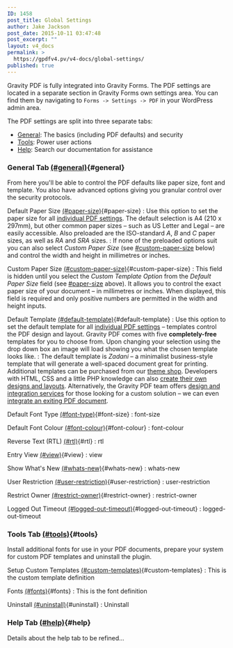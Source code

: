 ```yaml
---
ID: 1458
post_title: Global Settings
author: Jake Jackson
post_date: 2015-10-11 03:47:48
post_excerpt: ""
layout: v4_docs
permalink: >
  https://gpdfv4.pv/v4-docs/global-settings/
published: true
---
```

Gravity PDF is fully integrated into Gravity Forms. The PDF settings are located in a separate section in Gravity Forms own settings area. You can find them by navigating to `Forms -> Settings -> PDF` in your WordPress admin area. 

The PDF settings are split into three separate tabs: 

* [General](#general): The basics (including PDF defaults) and security
* [Tools](#tools): Power user actions 
* [Help](#help): Search our documentation for assistance

### General Tab [(#general)](#general){#general}

From here you'll be able to control the PDF defaults like paper size, font and template. You also have advanced options giving you granular control over the security protocols. 

Default Paper Size [(#paper-size)](#paper-size){#paper-size}
:    Use this option to set the paper size for all [individual PDF settings](#). The default selection is A4 (210 x 297mm), but other common paper sizes – such as US Letter and Legal – are easily accessible. Also preloaded are the ISO-standard *A*, *B* and *C* paper sizes, as well as *RA* and *SRA* sizes. 
:    If none of the preloaded options suit you can also select *Custom Paper Size* (see [#custom-paper-size](#custom-paper-size) below) and control the width and height in millimetres or inches. 

Custom Paper Size [(#custom-paper-size)](#custom-paper-size){#custom-paper-size}
:    This field is hidden until you select the *Custom Template Option* from the *Default Paper Size* field (see [#paper-size](#paper-size) above). It allows you to control the exact paper size of your document – in millimetres or inches. When displayed, this field is required and only positive numbers are permitted in the width and height inputs.

Default Template [(#default-template)](#default-template){#default-template}
:    Use this option to set the default template for all [individual PDF settings](#) – templates control the PDF design and layout. Gravity PDF comes with five **completely-free** templates for you to choose from. Upon changing your selection using the drop down box an image will load showing you what the chosen template looks like. 
:    The default template is *Zadani* – a minimalist business-style template that will generate a well-spaced document great for printing. Additional templates can be purchased from our [theme shop](#). Developers with HTML, CSS and a little PHP knowledge can also [create their own designs and layouts](#). Alternatively, the Gravity PDF team offers [design and integration services](#) for those looking for a custom solution – we can even [integrate an exiting PDF document](#).

Default Font Type [(#font-type)](#font-type){#font-size}
:    font-size

Default Font Colour [(#font-colour)](#font-colour){#font-colour}
:    font-colour

Reverse Text (RTL) [(#rtl)](#rtl){#rtl}
:    rtl

Entry View [(#view)](#view){#view}
:    view

Show What's New [(#whats-new)](#whats-new){#whats-new}
:    whats-new

User Restriction [(#user-restriction)](#user-restriction){#user-restriction}
:    user-restriction

Restrict Owner [(#restrict-owner)](#restrict-owner){#restrict-owner}
:    restrict-owner

Logged Out Timeout [(#logged-out-timeout)](#logged-out-timeout){#logged-out-timeout}
:    logged-out-timeout

### Tools Tab [(#tools)](#tools){#tools}

Install additional fonts for use in your PDF documents, prepare your system for custom PDF templates and uninstall the plugin. 

Setup Custom Templates [(#custom-templates)](#custom-templates){#custom-templates}
:   This is the custom template definition

Fonts [(#fonts)](#fonts){#fonts}
:   This is the font definition

Uninstall [(#uninstall)](#uninstall){#uninstall}
:   Uninstall

### Help Tab [(#help)](#help){#help}

Details about the help tab to be refined...